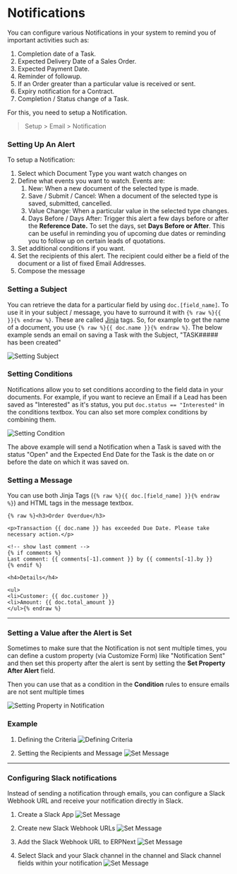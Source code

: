 <!-- add-breadcrumbs -->
# Notifications

You can configure various Notifications in your system to remind you of important activities such as:

1. Completion date of a Task.
2. Expected Delivery Date of a Sales Order.
3. Expected Payment Date.
4. Reminder of followup.
5. If an Order greater than a particular value is received or sent.
6. Expiry notification for a Contract.
7. Completion / Status change of a Task.

For this, you need to setup a Notification.

> Setup > Email > Notification

### Setting Up An Alert

To setup a Notification:

1. Select which Document Type you want watch changes on
2. Define what events you want to watch. Events are:
	1. New: When a new document of the selected type is made.
	2. Save / Submit / Cancel: When a document of the selected type is saved, submitted, cancelled.
	3. Value Change: When a particular value in the selected type changes.
	4. Days Before / Days After: Trigger this alert a few days before or after the **Reference Date.** To set the days, set **Days Before or After**. This can be useful in reminding you of upcoming due dates or reminding you to follow up on certain leads of quotations.
3. Set additional conditions if you want.
4. Set the recipients of this alert. The recipient could either be a field of the document or a list of fixed Email Addresses.
5. Compose the message


### Setting a Subject
You can retrieve the data for a particular field by using `doc.[field_name]`. To use it in your subject / message, you have to surround it with `{% raw %}{{ }}{% endraw %}`. These are called [Jinja](http://jinja.pocoo.org/) tags. So, for example to get the name of a document, you use `{% raw %}{{ doc.name }}{% endraw %}`. The below example sends an email on saving a Task with the Subject, "TASK##### has been created"

<img class="screenshot" alt="Setting Subject" src="{{docs_base_url}}/assets/img/setup/notifications/email-alert-subject.png">

### Setting Conditions

Notifications allow you to set conditions according to the field data in your documents. For example, if you want to recieve an Email if a Lead has been saved as "Interested" as it's status, you put `doc.status == "Interested"` in the conditions textbox. You can also set more complex conditions by combining them.

<img class="screenshot" alt="Setting Condition" src="{{docs_base_url}}/assets/img/setup/notifications/email-alert-condition.png">

The above example will send a Notification when a Task is saved with the status "Open" and the Expected End Date for the Task is the date on or before the date on which it was saved on.


### Setting a Message

You can use both Jinja Tags (`{% raw %}{{ doc.[field_name] }}{% endraw %}`) and HTML tags in the message textbox.

	{% raw %}<h3>Order Overdue</h3>

	<p>Transaction {{ doc.name }} has exceeded Due Date. Please take necessary action.</p>

	<!-- show last comment -->
	{% if comments %}
	Last comment: {{ comments[-1].comment }} by {{ comments[-1].by }}
	{% endif %}

	<h4>Details</h4>

	<ul>
	<li>Customer: {{ doc.customer }}
	<li>Amount: {{ doc.total_amount }}
	</ul>{% endraw %}

---

### Setting a Value after the Alert is Set

Sometimes to make sure that the Notification is not sent multiple times, you can
define a custom property (via Customize Form) like "Notification Sent" and then
set this property after the alert is sent by setting the **Set Property After Alert**
field.

Then you can use that as a condition in the **Condition** rules to ensure emails are not sent multiple times

<img class="screenshot" alt="Setting Property in Notification" src="{{docs_base_url}}/assets/img/setup/notifications/email-alert-subject.png">

### Example

1. Defining the Criteria
	<img class="screenshot" alt="Defining Criteria" src="{{docs_base_url}}/assets/img/setup/notifications/email-alert-1.png">

1. Setting the Recipients and Message
	<img class="screenshot" alt="Set Message" src="{{docs_base_url}}/assets/img/setup/notifications/email-alert-2.png">


---

### Configuring Slack notifications

Instead of sending a notification through emails, you can configure a Slack Webhook URL and receive your notification directly in Slack.

1. Create a Slack App
	<img class="screenshot" alt="Set Message" src="{{docs_base_url}}/assets/img/setup/notifications/slack_notification_1.png">

2. Create new Slack Webhook URLs
	<img class="screenshot" alt="Set Message" src="{{docs_base_url}}/assets/img/setup/notifications/slack_notification_2.png">

3. Add the Slack Webhook URL to ERPNext
	<img class="screenshot" alt="Set Message" src="{{docs_base_url}}/assets/img/setup/notifications/slack_notification_3.png">

4. Select Slack and your Slack channel in the channel and Slack channel fields within your notification
	<img class="screenshot" alt="Set Message" src="{{docs_base_url}}/assets/img/setup/notifications/slack_notification_4.png">